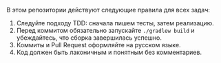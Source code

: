 В этом репозитории действуют следующие правила для всех задач:

1. Следуйте подходу TDD: сначала пишем тесты, затем реализацию.
2. Перед коммитом обязательно запускайте `./gradlew build` и убеждайтесь, что сборка завершилась успешно.
3. Коммиты и Pull Request оформляйте на русском языке.
4. Код должен быть лаконичным и понятным без комментариев.
